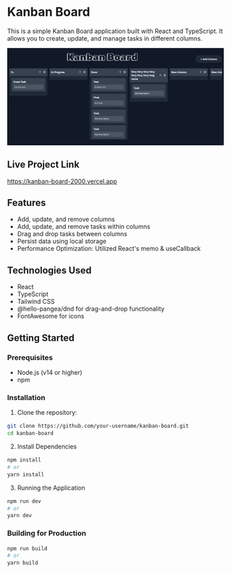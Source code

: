 # Kanban Board

This is a simple Kanban Board application built with React and TypeScript. It allows you to create, update, and manage tasks in different columns.

![Kanban Board](image.png)

## Live Project Link

https://kanban-board-2000.vercel.app

## Features

- Add, update, and remove columns
- Add, update, and remove tasks within columns
- Drag and drop tasks between columns
- Persist data using local storage
- Performance Optimization: Utilized React's memo & useCallback

## Technologies Used

- React
- TypeScript
- Tailwind CSS
- @hello-pangea/dnd for drag-and-drop functionality
- FontAwesome for icons

## Getting Started

### Prerequisites

- Node.js (v14 or higher)
- npm

### Installation

1. Clone the repository:

```sh
git clone https://github.com/your-username/kanban-board.git
cd kanban-board
```

2. Install Dependencies

```sh
npm install
# or
yarn install
```

3. Running the Application

```sh
npm run dev
# or
yarn dev
```

### Building for Production

```sh
npm run build
# or
yarn build
```
